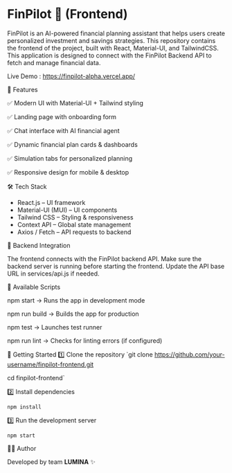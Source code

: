 # FinPilot 🚀 (Frontend) 

FinPilot is an AI-powered financial planning assistant that helps users create personalized investment and savings strategies. This repository contains the frontend of the project, built with React, Material-UI, and TailwindCSS. 
This application is designed to connect with the FinPilot Backend API to fetch and manage financial data.

Live Demo :  https://finpilot-alpha.vercel.app/ 

 📌 Features

✅ Modern UI with Material-UI + Tailwind styling

✅ Landing page with onboarding form

✅ Chat interface with AI financial agent

✅ Dynamic financial plan cards & dashboards

✅ Simulation tabs for personalized planning

✅ Responsive design for mobile & desktop

 🛠 Tech Stack

- React.js – UI framework
- Material-UI (MUI) – UI components
- Tailwind CSS – Styling & responsiveness
- Context API – Global state management
- Axios / Fetch – API requests to backend


 🔗 Backend Integration

The frontend connects with the FinPilot backend API.
Make sure the backend server is running before starting the frontend.
Update the API base URL in services/api.js if needed.

🔧 Available Scripts

npm start → Runs the app in development mode

npm run build → Builds the app for production

npm test → Launches test runner

npm run lint → Checks for linting errors (if configured)

 🚀 Getting Started
1️⃣ Clone the repository
`git clone https://github.com/your-username/finpilot-frontend.git

cd finpilot-frontend`

2️⃣ Install dependencies

`npm install`

3️⃣ Run the development server

`npm start`

👩‍💻 Author

Developed by team <b>LUMINA</b> ✨
